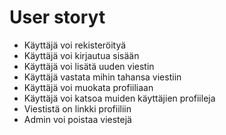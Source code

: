 # User storyt

* Käyttäjä voi rekisteröityä
* Käyttäjä voi kirjautua sisään
* Käyttäjä voi lisätä uuden viestin
* Käyttäjä vastata mihin tahansa viestiin
* Käyttäjä voi muokata profiiliaan
* Käyttäjä voi katsoa muiden käyttäjien profiileja
* Viestistä on linkki profiiliin
* Admin voi poistaa viestejä